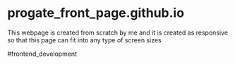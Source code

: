 # progate_front_page.github.io
This webpage is created from scratch by me and it is created as responsive so that this page can fit into any type of screen sizes


#frontend_development
